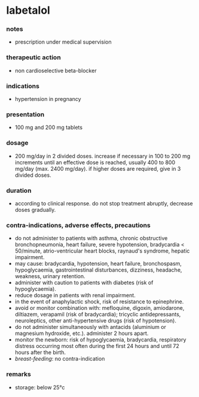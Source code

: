 # labetalol

### notes
+ prescription under medical supervision

### therapeutic action
+ non cardioselective beta-blocker

### indications
+ hypertension in pregnancy

### presentation
+ 100 mg and 200 mg tablets

### dosage
+ 200 mg/day in 2 divided doses. increase if necessary in 100 to 200 mg increments until an effective dose is reached, usually 400 to 800 mg/day (max. 2400 mg/day). if higher doses are required, give in 3 divided doses.

### duration
+ according to clinical response. do not stop treatment abruptly, decrease doses gradually.

### contra-indications, adverse effects, precautions
+ do not administer to patients with asthma, chronic obstructive bronchopneumonia, heart failure, severe hypotension, bradycardia < 50/minute, atrio-ventricular heart blocks, raynaud's syndrome, hepatic impairment.
+ may cause: bradycardia, hypotension, heart failure, bronchospasm, hypoglycaemia, gastrointestinal disturbances, dizziness, headache, weakness, urinary retention.
+ administer with caution to patients with diabetes (risk of hypoglycaemia).
+ reduce dosage in patients with renal impairment.
+ in the event of anaphylactic shock, risk of resistance to epinephrine.
+ avoid or monitor combination with: mefloquine, digoxin, amiodarone, diltiazem, verapamil (risk of bradycardia); tricyclic antidepressants, neuroleptics, other anti-hypertensive drugs (risk of hypotension).
+ do not administer simultaneously with antacids (aluminium or magnesium hydroxide, etc.). administer 2 hours apart.
+ monitor the newborn: risk of hypoglycaemia, bradycardia, respiratory distress occurring most often during the first 24 hours and until 72 hours after the birth.
+ *breast-feeding*: no contra-indication

### remarks
+ storage: below 25°c